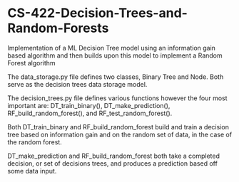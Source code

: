 # CS-422-Decision-Trees-and-Random-Forests
Implementation of a ML Decision Tree model using an information gain based algorithm and
then builds upon this model to implement a Random Forest algorithm

The data_storage.py file defines two classes, Binary Tree and Node. Both
serve as the decision trees data storage model.

The decision_trees.py file defines various functions however the four most important
are: DT_train_binary(), DT_make_prediction(), RF_build_random_forest(), and RF_test_random_forest().

Both DT_train_binary and RF_build_random_forest build and train a decision tree based on information
gain and on the random set of data, in the case of the random forest.

DT_make_prediction and RF_build_random_forest both take a completed decision, or set of decisions trees,
and produces a prediction based off some data input.

